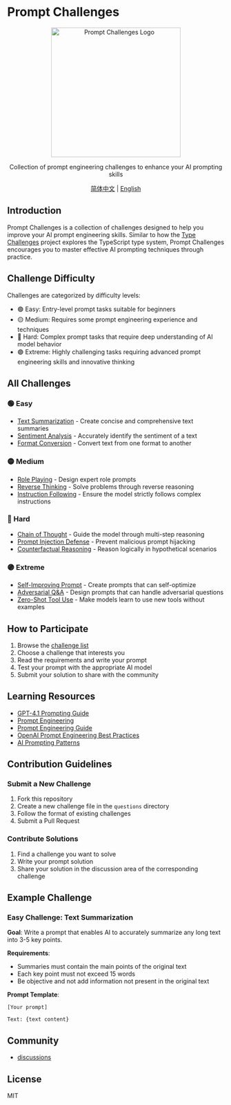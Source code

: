 # Prompt Challenges

<p align="center">
  <img src="https://your-logo-url-here.png" alt="Prompt Challenges Logo" width="300"/>
</p>

<p align="center">
  Collection of prompt engineering challenges to enhance your AI prompting skills
</p>

<p align="center">
  <a href="./README.zh.md">简体中文</a> | 
  <a href="./README.md">English</a>
</p>

## Introduction

Prompt Challenges is a collection of challenges designed to help you improve your AI prompt engineering skills. Similar to how the [Type Challenges](https://github.com/type-challenges/type-challenges) project explores the TypeScript type system, Prompt Challenges encourages you to master effective AI prompting techniques through practice.

## Challenge Difficulty

Challenges are categorized by difficulty levels:

- 🟢 Easy: Entry-level prompt tasks suitable for beginners
- 🟡 Medium: Requires some prompt engineering experience and techniques
- 🔴 Hard: Complex prompt tasks that require deep understanding of AI model behavior
- 🟣 Extreme: Highly challenging tasks requiring advanced prompt engineering skills and innovative thinking

## All Challenges

### 🟢 Easy
- [Text Summarization](./questions/warm/00-text-summary.en.md) - Create concise and comprehensive text summaries
- [Sentiment Analysis](./questions/warm/01-sentiment-analysis.en.md) - Accurately identify the sentiment of a text
- [Format Conversion](./questions/warm/02-format-conversion.en.md) - Convert text from one format to another

### 🟡 Medium
- [Role Playing](./questions/medium/00-role-playing.en.md) - Design expert role prompts
- [Reverse Thinking](./questions/medium/01-reverse-thinking.en.md) - Solve problems through reverse reasoning
- [Instruction Following](./questions/medium/02-instruction-following.en.md) - Ensure the model strictly follows complex instructions

### 🔴 Hard
- [Chain of Thought](./questions/hard/00-chain-of-thought.en.md) - Guide the model through multi-step reasoning
- [Prompt Injection Defense](./questions/hard/01-prompt-injection-defense.en.md) - Prevent malicious prompt hijacking
- [Counterfactual Reasoning](./questions/hard/02-counterfactual-reasoning.en.md) - Reason logically in hypothetical scenarios

### 🟣 Extreme
- [Self-Improving Prompt](./questions/extreme/00-self-improving-prompt.en.md) - Create prompts that can self-optimize
- [Adversarial Q&A](./questions/extreme/01-adversarial-qa.en.md) - Design prompts that can handle adversarial questions
- [Zero-Shot Tool Use](./questions/extreme/02-zero-shot-tool-use.en.md) - Make models learn to use new tools without examples

## How to Participate

1. Browse the [challenge list](./questions/README.en.md)
2. Choose a challenge that interests you
3. Read the requirements and write your prompt
4. Test your prompt with the appropriate AI model
5. Submit your solution to share with the community

## Learning Resources

- [GPT-4.1 Prompting Guide](https://cookbook.openai.com/examples/gpt4-1_prompting_guide)
- [Prompt Engineering](https://www.kaggle.com/whitepaper-prompt-engineering)
- [Prompt Engineering Guide](https://www.promptingguide.ai/)
- [OpenAI Prompt Engineering Best Practices](https://platform.openai.com/docs/guides/prompt-engineering)
- [AI Prompting Patterns](https://learnprompting.org/docs/category/-prompt-engineering-patterns)

## Contribution Guidelines

### Submit a New Challenge

1. Fork this repository
2. Create a new challenge file in the `questions` directory
3. Follow the format of existing challenges
4. Submit a Pull Request

### Contribute Solutions

1. Find a challenge you want to solve
2. Write your prompt solution
3. Share your solution in the discussion area of the corresponding challenge

## Example Challenge

### Easy Challenge: Text Summarization

**Goal**: Write a prompt that enables AI to accurately summarize any long text into 3-5 key points.

**Requirements**:
- Summaries must contain the main points of the original text
- Each key point must not exceed 15 words
- Be objective and not add information not present in the original text

**Prompt Template**:
```
[Your prompt]

Text: {text content}
```

## Community

- [discussions](https://github.com/erweixin/prompt-challenges/discussions)

## License

MIT